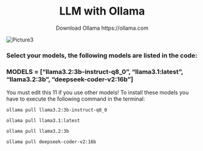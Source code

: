 <div align="center">
    <h1>LLM with Ollama</h1>
</div>
<div align="center">Download Ollama https://ollama.com</div>

![Picture3](https://image.civitai.com/xG1nkqKTMzGDvpLrqFT7WA/814daa7f-5c9c-4266-9b74-822e061be226/original=true,quality=90/32942737.jpeg)

### Select your models, the following models are listed in the code:
<h3>MODELS = [“llama3.2:3b-instruct-q8_0”, “llama3.1:latest”, “llama3.2:3b”, “deepseek-coder-v2:16b”]</h3>
You must edit this  11 if you use other models!
To install these models you have to execute the following command in the terminal:

```
ollama pull llama3.2:3b-instruct-q8_0
```
```
ollama pull llama3.1:latest
```
```
ollama pull llama3.2:3b
```
```
ollama pull deepseek-coder-v2:16b
```
